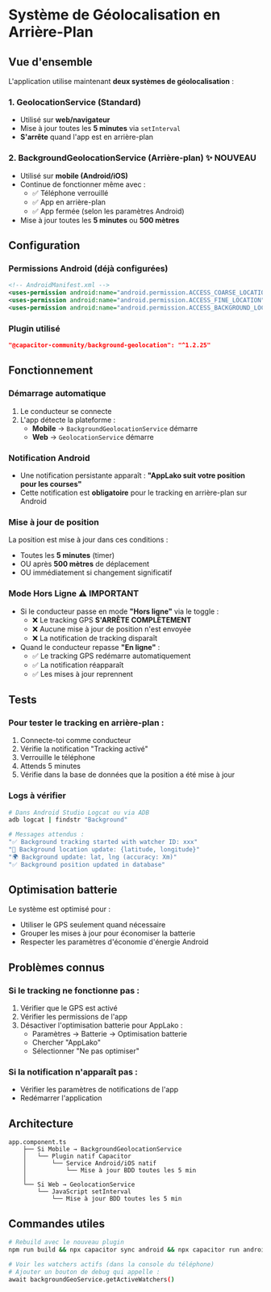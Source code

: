 # Système de Géolocalisation en Arrière-Plan

## Vue d'ensemble

L'application utilise maintenant **deux systèmes de géolocalisation** :

### 1. **GeolocationService** (Standard)
- Utilisé sur **web/navigateur**
- Mise à jour toutes les **5 minutes** via `setInterval`
- **S'arrête** quand l'app est en arrière-plan

### 2. **BackgroundGeolocationService** (Arrière-plan) ✨ NOUVEAU
- Utilisé sur **mobile (Android/iOS)**
- Continue de fonctionner même avec :
  - ✅ Téléphone verrouillé
  - ✅ App en arrière-plan
  - ✅ App fermée (selon les paramètres Android)
- Mise à jour toutes les **5 minutes** ou **500 mètres**

## Configuration

### Permissions Android (déjà configurées)
```xml
<!-- AndroidManifest.xml -->
<uses-permission android:name="android.permission.ACCESS_COARSE_LOCATION" />
<uses-permission android:name="android.permission.ACCESS_FINE_LOCATION" />
<uses-permission android:name="android.permission.ACCESS_BACKGROUND_LOCATION" />
```

### Plugin utilisé
```json
"@capacitor-community/background-geolocation": "^1.2.25"
```

## Fonctionnement

### Démarrage automatique
1. Le conducteur se connecte
2. L'app détecte la plateforme :
   - **Mobile** → `BackgroundGeolocationService` démarre
   - **Web** → `GeolocationService` démarre

### Notification Android
- Une notification persistante apparaît : **"AppLako suit votre position pour les courses"**
- Cette notification est **obligatoire** pour le tracking en arrière-plan sur Android

### Mise à jour de position
La position est mise à jour dans ces conditions :
- Toutes les **5 minutes** (timer)
- OU après **500 mètres** de déplacement
- OU immédiatement si changement significatif

### Mode Hors Ligne ⚠️ IMPORTANT
- Si le conducteur passe en mode **"Hors ligne"** via le toggle :
  - ❌ Le tracking GPS **S'ARRÊTE COMPLÈTEMENT**
  - ❌ Aucune mise à jour de position n'est envoyée
  - ❌ La notification de tracking disparaît
- Quand le conducteur repasse **"En ligne"** :
  - ✅ Le tracking GPS redémarre automatiquement
  - ✅ La notification réapparaît
  - ✅ Les mises à jour reprennent

## Tests

### Pour tester le tracking en arrière-plan :
1. Connecte-toi comme conducteur
2. Vérifie la notification "Tracking activé"
3. Verrouille le téléphone
4. Attends 5 minutes
5. Vérifie dans la base de données que la position a été mise à jour

### Logs à vérifier
```bash
# Dans Android Studio Logcat ou via ADB
adb logcat | findstr "Background"

# Messages attendus :
"✅ Background tracking started with watcher ID: xxx"
"📍 Background location update: {latitude, longitude}"
"🌍 Background update: lat, lng (accuracy: Xm)"
"✅ Background position updated in database"
```

## Optimisation batterie

Le système est optimisé pour :
- Utiliser le GPS seulement quand nécessaire
- Grouper les mises à jour pour économiser la batterie
- Respecter les paramètres d'économie d'énergie Android

## Problèmes connus

### Si le tracking ne fonctionne pas :
1. Vérifier que le GPS est activé
2. Vérifier les permissions de l'app
3. Désactiver l'optimisation batterie pour AppLako :
   - Paramètres → Batterie → Optimisation batterie
   - Chercher "AppLako"
   - Sélectionner "Ne pas optimiser"

### Si la notification n'apparaît pas :
- Vérifier les paramètres de notifications de l'app
- Redémarrer l'application

## Architecture

```
app.component.ts
    ├── Si Mobile → BackgroundGeolocationService
    │   └── Plugin natif Capacitor
    │       └── Service Android/iOS natif
    │           └── Mise à jour BDD toutes les 5 min
    │
    └── Si Web → GeolocationService
        └── JavaScript setInterval
            └── Mise à jour BDD toutes les 5 min
```

## Commandes utiles

```bash
# Rebuild avec le nouveau plugin
npm run build && npx capacitor sync android && npx capacitor run android

# Voir les watchers actifs (dans la console du téléphone)
# Ajouter un bouton de debug qui appelle :
await backgroundGeoService.getActiveWatchers()
```
